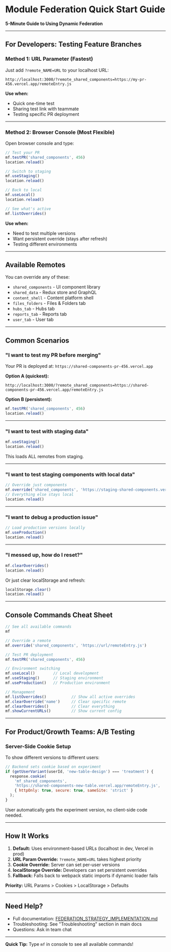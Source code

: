 # Module Federation Quick Start Guide

**5-Minute Guide to Using Dynamic Federation**

---

## For Developers: Testing Feature Branches

### Method 1: URL Parameter (Fastest)

Just add `?remote_NAME=URL` to your localhost URL:

```
http://localhost:3000/?remote_shared_components=https://my-pr-456.vercel.app/remoteEntry.js
```

**Use when:**
- Quick one-time test
- Sharing test link with teammate
- Testing specific PR deployment

---

### Method 2: Browser Console (Most Flexible)

Open browser console and type:

```javascript
// Test your PR
mf.testPR('shared_components', 456)
location.reload()

// Switch to staging
mf.useStaging()
location.reload()

// Back to local
mf.useLocal()
location.reload()

// See what's active
mf.listOverrides()
```

**Use when:**
- Need to test multiple versions
- Want persistent override (stays after refresh)
- Testing different environments

---

## Available Remotes

You can override any of these:

- `shared_components` - UI component library
- `shared_data` - Redux store and GraphQL
- `content_shell` - Content platform shell
- `files_folders` - Files & Folders tab
- `hubs_tab` - Hubs tab
- `reports_tab` - Reports tab
- `user_tab` - User tab

---

## Common Scenarios

### "I want to test my PR before merging"

Your PR is deployed at: `https://shared-components-pr-456.vercel.app`

**Option A (quickest):**
```
http://localhost:3000/?remote_shared_components=https://shared-components-pr-456.vercel.app/remoteEntry.js
```

**Option B (persistent):**
```javascript
mf.testPR('shared_components', 456)
location.reload()
```

---

### "I want to test with staging data"

```javascript
mf.useStaging()
location.reload()
```

This loads ALL remotes from staging.

---

### "I want to test staging components with local data"

```javascript
// Override just components
mf.override('shared_components', 'https://staging-shared-components.vercel.app/remoteEntry.js')
// Everything else stays local
location.reload()
```

---

### "I want to debug a production issue"

```javascript
// Load production versions locally
mf.useProduction()
location.reload()
```

---

### "I messed up, how do I reset?"

```javascript
mf.clearOverrides()
location.reload()
```

Or just clear localStorage and refresh:
```javascript
localStorage.clear()
location.reload()
```

---

## Console Commands Cheat Sheet

```javascript
// See all available commands
mf

// Override a remote
mf.override('shared_components', 'https://url/remoteEntry.js')

// Test PR deployment
mf.testPR('shared_components', 456)

// Environment switching
mf.useLocal()        // Local development
mf.useStaging()      // Staging environment
mf.useProduction()   // Production environment

// Management
mf.listOverrides()           // Show all active overrides
mf.clearOverride('name')     // Clear specific remote
mf.clearOverrides()          // Clear everything
mf.showCurrentURLs()         // Show current config
```

---

## For Product/Growth Teams: A/B Testing

### Server-Side Cookie Setup

To show different versions to different users:

```javascript
// Backend sets cookie based on experiment
if (getUserVariant(userId, 'new-table-design') === 'treatment') {
  response.cookie(
    'mf_shared_components',
    'https://shared-components-new-table.vercel.app/remoteEntry.js',
    { httpOnly: true, secure: true, sameSite: 'strict' }
  );
}
```

User automatically gets the experiment version, no client-side code needed.

---

## How It Works

1. **Default:** Uses environment-based URLs (localhost in dev, Vercel in prod)
2. **URL Param Override:** `?remote_NAME=URL` takes highest priority
3. **Cookie Override:** Server can set per-user versions
4. **localStorage Override:** Developers can set persistent overrides
5. **Fallback:** Falls back to webpack static imports if dynamic loader fails

**Priority:** URL Params > Cookies > LocalStorage > Defaults

---

## Need Help?

- Full documentation: [FEDERATION_STRATEGY_IMPLEMENTATION.md](./FEDERATION_STRATEGY_IMPLEMENTATION.md)
- Troubleshooting: See "Troubleshooting" section in main docs
- Questions: Ask in team chat

---

**Quick Tip:** Type `mf` in console to see all available commands!
